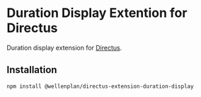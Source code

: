 # Duration Display Extention for Directus

Duration display extension for [Directus](https://directus.io/).

## Installation

```bash
npm install @wellenplan/directus-extension-duration-display
```
